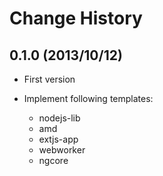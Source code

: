 Change History
=================

## 0.1.0 (2013/10/12)

* First version
* Implement following templates:

    * nodejs-lib
    * amd
    * extjs-app
    * webworker
    * ngcore
